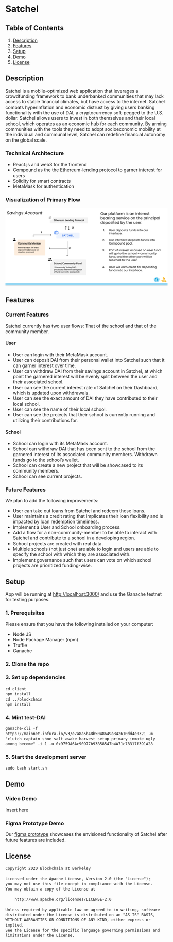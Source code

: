 # Satchel

## Table of Contents
1. [Description](#Description)
2. [Features](#Features)
3. [Setup](#Setup)
4. [Demo](#Demo)
5. [License](#License)

## Description

Satchel is a mobile-optimized web application that leverages a crowdfunding framework to bank underbanked communities that may lack access to stable financial climates, but have access to the internet. Satchel combats hyperinflation and economic distrust by giving users banking functionality with the use of DAI, a cryptocurrency soft-pegged to the U.S. dollar. Satchel allows users to invest in both themselves and their local school, which operates as an economic hub for each community. By arming communities with the tools they need to adopt socioeconomic mobility at the individual and communal level, Satchel can redefine financial autonomy on the global scale. 

### Technical Architecture
- React.js and web3 for the frontend
- Compound as the the Ethereum-lending protocol to garner interest for users
- Solidity for smart contracts
- MetaMask for authentication

### Visualization of Primary Flow

![Architecture](architecture.png)

##  Features

### Current Features

Satchel currently has two user flows: That of the school and that of the community member.

#### User
- User can login with their MetaMask account.
- User can deposit DAI from their personal wallet into Satchel such that it can garner interest over time.
- User can withdraw DAI from their savings account in Satchel, at which point the garnered interest will be evenly split between the user and their associated school.
- User can see the current interest rate of Satchel on their Dashboard, which is updated upon withdrawals.
- User can see the exact amount of DAI they have contributed to their local school.
- User can see the name of their local school.
- User can see the projects that their school is currently running and utilizing their contributions for.

#### School
- School can login with its MetaMask account.
- School can withdraw DAI that has been sent to the school from the garnered interest of its associated community members. Withdrawn funds go to the school’s wallet.
- School can create a new project that will be showcased to its community members.
- School can see current projects.

### Future Features

We plan to add the following improvements:
- User can take out loans from Satchel and redeem those loans.
- User maintains a credit rating that implicates their loan flexibility and is impacted by loan redemption timeliness.
- Implement a User and School onboarding process.
- Add a flow for a non-community-member to be able to interact with Satchel and contribute to a school in a developing region.
- School projects are created with real data.
- Multiple schools (not just one) are able to login and users are able to specify the school with which they are associated with.
- Implement governance such that users can vote on which school projects are prioritized funding-wise.

## Setup

App will be running at [http://localhost:3000/](http://localhost:3000/) and use the Ganache testnet for testing purposes.

### 1. Prerequisites
Please ensure that you have the following installed on your computer:

-  Node JS
-  Node Package Manager (npm)
-  Truffle
-  Ganache

### 2. Clone the repo

### 3. Set up dependencies
```
cd client
npm install
cd ../blockchain
npm install
```

### 4. Mint test-DAI

```
ganache-cli -f https://mainnet.infura.io/v3/e7a8a5b48b5048649a342610dd4e0321 -m "clutch captain shoe salt awake harvest setup primary inmate ugly among become" -i 1 -u 0x9759A6Ac90977b93B58547b4A71c78317f391A28 
```

### 5. Start the development server

```
sudo bash start.sh
```                              

## Demo

### Video Demo

Insert here

### Figma Prototype Demo

Our [figma prototype](https://www.figma.com/proto/MQRABZHxaGFJSBRdOBX6xf/UNICEF?node-id=729%3A7067&scaling=min-zoom) showcases the envisioned functionality of Satchel after future features are included.

## License

    Copyright 2020 Blockchain at Berkeley

    Licensed under the Apache License, Version 2.0 (the "License");
    you may not use this file except in compliance with the License.
    You may obtain a copy of the License at

        http://www.apache.org/licenses/LICENSE-2.0

    Unless required by applicable law or agreed to in writing, software
    distributed under the License is distributed on an "AS IS" BASIS,
    WITHOUT WARRANTIES OR CONDITIONS OF ANY KIND, either express or implied.
    See the License for the specific language governing permissions and
    limitations under the License.
